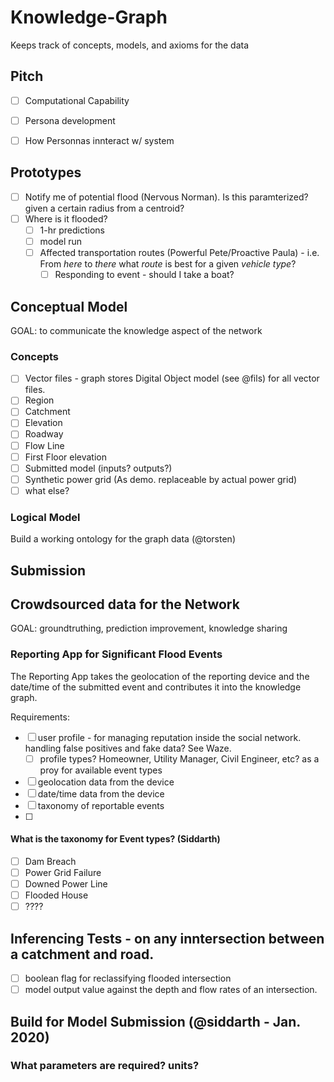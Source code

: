 # Knowledge-Graph
Keeps track of concepts, models, and axioms for the data

## Pitch

- [ ] Computational Capability
- [ ] Persona development
- [ ] How Personnas innteract w/ system


## Prototypes

- [ ] Notify me of potential flood (Nervous Norman). Is this paramterized? given a certain radius from a centroid?
- [ ] Where is it flooded?
    - [ ] 1-hr predictions
    - [ ] model run
    - [ ] Affected transportation routes (Powerful Pete/Proactive Paula) - i.e. From *here* to *there* what *route* is best for a given *vehicle type*?
        - [ ] Responding to event - should I take a boat?

## Conceptual Model

GOAL: to communicate the knowledge aspect of the network

### Concepts

- [ ] Vector files - graph stores Digital Object model (see @fils) for all vector files.
- [ ] Region
- [ ] Catchment
- [ ] Elevation
- [ ] Roadway
- [ ] Flow Line
- [ ] First Floor elevation
- [ ] Submitted model (inputs? outputs?)
- [ ] Synthetic power grid (As demo. replaceable by actual power grid)
- [ ] what else?

### Logical Model 

Build a working ontology for the graph data (@torsten)

## Submission 

## Crowdsourced data for the Network

GOAL: groundtruthing, prediction improvement, knowledge sharing

### Reporting App for Significant Flood Events

The Reporting App takes the geolocation of the reporting device and the date/time of the submitted event and contributes it into the knowledge graph.

Requirements: 
- [ ] user profile - for managing reputation inside the social network. handling false positives and fake data? See Waze.
    - [ ] profile types? Homeowner, Utility Manager, Civil Engineer, etc? as a proy for available event types
- [ ] geolocation data from the device
- [ ] date/time data from the device
- [ ] taxonomy of reportable events 
- [ ] 

#### What is the taxonomy for Event types? (Siddarth)
- [ ] Dam Breach
- [ ] Power Grid Failure
- [ ] Downed Power Line
- [ ] Flooded House
- [ ] ????

## Inferencing Tests - on any inntersection between a catchment and road.

- [ ] boolean flag for reclassifying flooded intersection
- [ ] model output value against the depth and flow rates of an intersection.

## Build for Model Submission (@siddarth - Jan. 2020)

### What parameters are required? units?


